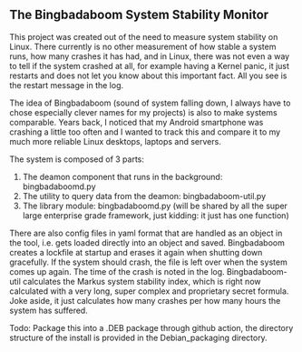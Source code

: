  ## The Bingbadaboom System Stability Monitor

This project was created out of the need to measure system stability on Linux. There currently is no other measurement of how stable a system runs, how many crashes it has had, and in Linux, there was not even a way to tell if the system crashed at all, for example having a Kernel panic, it just restarts and does not let you know about this important fact. All you see is the restart message in the log.

The idea of Bingbadaboom (sound of system falling down, I always have to chose especially clever names for my projects) is also to make systems comparable. Years back, I noticed that my Android smartphone was crashing a little too often and I wanted to track this and compare it to my much more reliable Linux desktops, laptops and servers.

The system is composed of 3 parts: 
1. The deamon component that runs in the background: bingbadaboomd.py
2. The utility to query data from the deamon: bingbadaboom-util.py
3. The library module: bingbadaboomd.py (will be shared by all the super large enterprise grade framework, just kidding: it just has one function)

There are also config files in yaml format that are handled as an object in the tool, i.e. gets loaded directly into an object and saved.
Bingbadaboom creates a lockfile at startup and erases it again when shutting down gracefully. If the system should crash, the file is left over when the system comes up again. The time of the crash is noted in the log. 
Bingbadaboom-util calculates the Markus system stability index, which is right now calculated with a very long, super complex and proprietary secret formula.
Joke aside, it just calculates how many crashes per how many hours the system has suffered.



Todo: 
Package this into a .DEB package through github action, the directory structure of the install is provided in the Debian_packaging directory.

